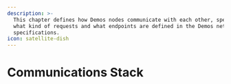 ```yaml
---
description: >-
  This chapter defines how Demos nodes communicate with each other, specifying
  what kind of requests and what endpoints are defined in the Demos network
  specifications.
icon: satellite-dish
---
```


# Communications Stack

